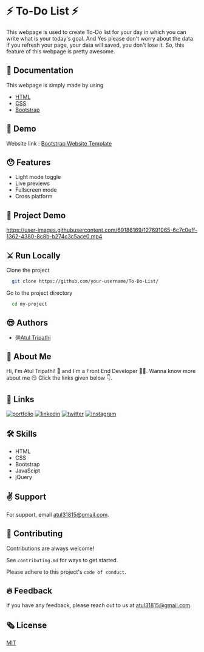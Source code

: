 
# ⚡️ To-Do List ⚡️

This webpage is used to create To-Do list for your day in which you can write what is your today's goal. And Yes please don't worry about the data if you refresh your page, your data will saved, you don't lose it. So, this feature of this webpage is pretty awesome.

## 📃️ Documentation

This webpage is simply made by using
* [HTML](https://www.w3schools.com/html/html_intro.asp)
* [CSS](https://www.w3schools.com/css/default.asp)
* [Bootstrap](https://getbootstrap.com/)

## 📍️ Demo

Website link : [Bootstrap Website Template](https://atultrp.github.io/To-Do-List/)
## 😯️ Features

- Light mode toggle
- Live previews
- Fullscreen mode
- Cross platform

  
## 📸️ Project Demo






https://user-images.githubusercontent.com/69186169/127691065-6c7c0eff-1362-4380-8c8b-b274c3c5ace0.mp4




  
## ⚔️ Run Locally

Clone the project

```bash
  git clone https://github.com/your-username/To-Do-List/
```

Go to the project directory

```bash
  cd my-project
```
  
## 😎️ Authors

- [@Atul Tripathi](https://www.github.com/atultrp)

  
## 🚀 About Me
 Hi, I'm Atul Tripathi! 👋 and I'm a Front End Developer 👨‍💻️. Wanna know more about me 😏️ Click the links given below 👇️.
 
 
## 🔗 Links
[![portfolio](https://img.shields.io/badge/my_portfolio-000?style=for-the-badge&logo=ko-fi&logoColor=white)](https://codepen.io/atultrp_/full/oNBmWgY)
[![linkedin](https://img.shields.io/badge/linkedin-0A66C2?style=for-the-badge&logo=linkedin&logoColor=white)](https://www.linkedin.com/atultrp_)
[![twitter](https://img.shields.io/badge/twitter-1DA1F2?style=for-the-badge&logo=twitter&logoColor=white)](https://twitter.com/atultrp_)
[![instagram](https://img.shields.io/badge/instagram-e75480?style=for-the-badge&logo=instagram&logoColor=white)](https://instagram.com/atultrp)


## 🛠 Skills
* HTML
* CSS
* Bootstrap
* JavaScipt
* jQuery 


## ✌️ Support

For support, email atul31815@gmail.com.
## 🙏️ Contributing

Contributions are always welcome!

See `contributing.md` for ways to get started.

Please adhere to this project's `code of conduct`.

  
## 🔥️ Feedback

If you have any feedback, please reach out to us at atul31815@gmail.com.
  
## 🗞️ License

[MIT](https://choosealicense.com/licenses/mit/)
